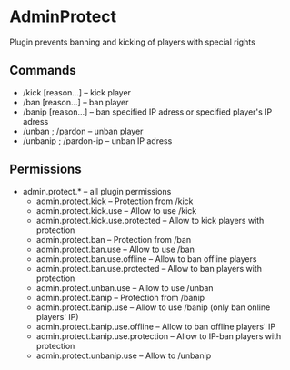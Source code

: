 # AdminProtect
Plugin prevents banning and kicking of players with special rights

## Commands
- /kick <player> [reason...] – kick player
- /ban <player> [reason...] – ban player
- /banip <player or IP adress> [reason...] – ban specified IP adress or specified player's IP adress
- /unban <player>; /pardon <player> – unban player
- /unbanip <IP>; /pardon-ip <IP> – unban IP adress
  
## Permissions
- admin.protect.* – all plugin permissions
  - admin.protect.kick – Protection from /kick
  - admin.protect.kick.use – Allow to use /kick
  - admin.protect.kick.use.protected – Allow to kick players with protection
  - admin.protect.ban – Protection from /ban
  - admin.protect.ban.use – Allow to use /ban
  - admin.protect.ban.use.offline – Allow to ban offline players
  - admin.protect.ban.use.protected – Allow to ban players with protection
  - admin.protect.unban.use – Allow to use /unban
  - admin.protect.banip – Protection from /banip
  - admin.protect.banip.use – Allow to use /banip (only ban online players' IP)
  - admin.protect.banip.use.offline – Allow to ban offline players' IP
  - admin.protect.banip.use.protection – Allow to IP-ban players with protection
  - admin.protect.unbanip.use – Allow to /unbanip
  
